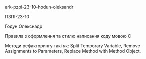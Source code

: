 ark-pzpi-23-10-hodun-oleksandr

ПЗПІ-23-10

Годун Олекснадр 

Правила з оформлення та стилю написання коду мовою C

Методи рефакторингу такі як: Split Temporary Variable, Remove Assignments to Parameters, Replace Method with Method Object.

